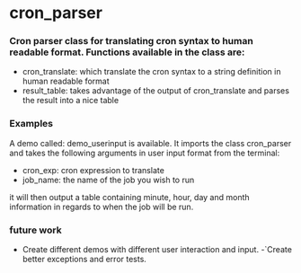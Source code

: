 # cron_parser


### Cron parser class for translating cron syntax to human readable format. Functions available in the class are:

- cron_translate: which translate the cron syntax to a string definition in human readable format
- result_table: takes advantage of the output of cron_translate and parses the result into a nice table


### Examples

A demo called: demo_userinput is available. It imports the class cron_parser and takes the following arguments in user input format from the terminal:

- cron_exp: cron expression to translate
- job_name: the name of the job you wish to run

it will then output a table containing minute, hour, day and month information in regards to when the job will be run.


### future work

- Create different demos with different user interaction and input.
-`Create better exceptions and error tests.
